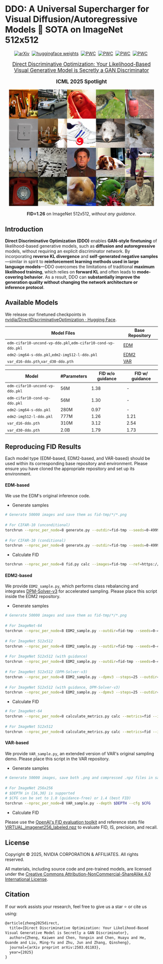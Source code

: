 # DDO: A Universal Supercharger for Visual Diffusion/Autoregressive Models 🚀 SOTA on ImageNet 512x512

<div align="center">

[![arXiv](https://img.shields.io/badge/arXiv%20paper-2503.01103-b31b1b.svg)](https://arxiv.org/abs/2503.01103)&nbsp;
[![huggingface weights](https://img.shields.io/badge/%F0%9F%A4%97%20Weights-nvidia/DirectDiscriminativeOptimization-yellow)](https://huggingface.co/nvidia/DirectDiscriminativeOptimization)&nbsp;
[![PWC](https://img.shields.io/endpoint.svg?url=https://paperswithcode.com/badge/direct-discriminative-optimization-your-1/image-generation-on-cifar-10)](https://paperswithcode.com/sota/image-generation-on-cifar-10?p=direct-discriminative-optimization-your-1)&nbsp;
[![PWC](https://img.shields.io/endpoint.svg?url=https://paperswithcode.com/badge/direct-discriminative-optimization-your-1/image-generation-on-imagenet-64x64)](https://paperswithcode.com/sota/image-generation-on-imagenet-64x64?p=direct-discriminative-optimization-your-1)&nbsp;
[![PWC](https://img.shields.io/endpoint.svg?url=https://paperswithcode.com/badge/direct-discriminative-optimization-your-1/image-generation-on-imagenet-256x256)](https://paperswithcode.com/sota/image-generation-on-imagenet-256x256?p=direct-discriminative-optimization-your-1)&nbsp;
[![PWC](https://img.shields.io/endpoint.svg?url=https://paperswithcode.com/badge/direct-discriminative-optimization-your-1/image-generation-on-imagenet-512x512)](https://paperswithcode.com/sota/image-generation-on-imagenet-512x512?p=direct-discriminative-optimization-your-1)&nbsp;

</div>
<p align="center" style="font-size: larger;">
  <a href="https://arxiv.org/abs/2503.01103">Direct Discriminative Optimization: Your Likelihood-Based Visual Generative Model is Secretly a GAN Discriminator</a>
</p>

<div>
  <p align="center" style="font-size: larger;">
    <strong>ICML 2025 Spotlight</strong>
  </p>
</div>

<p align="center">
<img src="assets/grid_ddo.jpg" width=95%>
  <p align="center">
    <b>FID=1.26</b> on ImageNet 512x512, <i>without any guidance</i>.
  </p>
<p>


## Introduction

**Direct Discriminative Optimization (DDO)** enables **GAN-style finetuning** of likelihood-based generative models, such as **diffusion and autoregressive** models, without requiring an explicit discriminator network. By incorporating **reverse KL divergence** and **self-generated negative samples**—similar in spirit to **reinforcement learning methods used in large language models**—DDO overcomes the limitations of traditional **maximum likelihood training**, which relies on **forward KL** and often leads to **mode-covering behavior**. As a result, DDO can **substantially improve the generation quality without changing the network architecture or inference protocol**.

## Available Models
We release our finetuned checkpoints in [nvidia/DirectDiscriminativeOptimization · Hugging Face](https://huggingface.co/nvidia/DirectDiscriminativeOptimization).

| Model Files                                             | Base Repository                                             |
|---------------------------------------------------------|-------------------------------------------------------------|
| `edm-cifar10-uncond-vp-ddo.pkl`,`edm-cifar10-cond-vp-ddo.pkl`                            | [EDM](https://github.com/NVlabs/edm)                        |
| `edm2-img64-s-ddo.pkl`,`edm2-img512-l-ddo.pkl`                                  | [EDM2](https://github.com/NVlabs/edm2)                      |
| `var_d16-ddo.pth`,`var_d30-ddo.pth`                                        | [VAR](https://github.com/FoundationVision/VAR)              |

| Model                 | #Parameters     | FID w/o guidance | FID w/ guidance |
|---------------------------|------------------|------------------|-----------------|
| `edm-cifar10-uncond-vp-ddo.pkl` | 56M | 1.38                | -               |
| `edm-cifar10-cond-vp-ddo.pkl`   | 56M | 1.30                | -               |
| `edm2-img64-s-ddo.pkl`          | 280M | 0.97                | -               |
| `edm2-img512-l-ddo.pkl`         | 777M | 1.26                | 1.21               |
| `var_d16-ddo.pth`               | 310M | 3.12                | 2.54               |
| `var_d30-ddo.pth`               | 2.0B | 1.79                | 1.73               |

## Reproducing FID Results

Each model type (EDM-based, EDM2-based, and VAR-based) should be used within its corresponding base repository and environment. Please ensure you have cloned the appropriate repository and set up its environment.

#### EDM-based

We use the EDM's original inference code.

- Generate samples

```bash
# Generate 50000 images and save them as fid-tmp/*/*.png

# For CIFAR-10 (unconditional)
torchrun --nproc_per_node=8 generate.py --outdir=fid-tmp --seeds=0-49999 --subdirs --network=https://huggingface.co/nvidia/DirectDiscriminativeOptimization/resolve/main/edm-cifar10-uncond-vp-ddo.pkl

# For CIFAR-10 (conditional)
torchrun --nproc_per_node=8 generate.py --outdir=fid-tmp --seeds=0-49999 --subdirs --network=https://huggingface.co/nvidia/DirectDiscriminativeOptimization/resolve/main/edm-cifar10-cond-vp-ddo.pkl
```

- Calculate FID

```bash
torchrun --nproc_per_node=8 fid.py calc --images=fid-tmp --ref=https://nvlabs-fi-cdn.nvidia.com/edm/fid-refs/cifar10-32x32.npz
```

#### EDM2-based

We provide `EDM2_sample.py`, which performs class rebalancing and integrates [DPM-Solver-v3](https://arxiv.org/abs/2310.13268) for accelerated sampling. Please place this script inside the EDM2 repository.

- Generate samples

```bash
# Generate 50000 images and save them as fid-tmp/*/*.png

# For ImageNet-64
torchrun --nproc_per_node=8 EDM2_sample.py --outdir=fid-tmp --seeds=0-49999 --subdirs --net=https://huggingface.co/nvidia/DirectDiscriminativeOptimization/resolve/main/edm2-img64-s-ddo.pkl

# For ImageNet 512x512
torchrun --nproc_per_node=8 EDM2_sample.py --outdir=fid-tmp --seeds=0-49999 --subdirs --net=https://huggingface.co/nvidia/DirectDiscriminativeOptimization/resolve/main/edm2-img512-l-ddo.pkl

# For ImageNet 512x512 (with guidance)
torchrun --nproc_per_node=8 EDM2_sample.py --outdir=fid-tmp --seeds=0-49999 --subdirs --net=https://huggingface.co/nvidia/DirectDiscriminativeOptimization/resolve/main/edm2-img512-l-ddo.pkl --gnet=https://nvlabs-fi-cdn.nvidia.com/edm2/posthoc-reconstructions/edm2-img512-xs-0134217-0.165.pkl --guidance=1.1

# For ImageNet 512x512 (DPM-Solver-v3)
torchrun --nproc_per_node=8 EDM2_sample.py --dpmv3 --steps=25 --outdir=fid-tmp --seeds=0-49999 --subdirs --net=https://huggingface.co/nvidia/DirectDiscriminativeOptimization/resolve/main/edm2-img512-l-ddo.pkl

# For ImageNet 512x512 (with guidance, DPM-Solver-v3)
torchrun --nproc_per_node=8 EDM2_sample.py --dpmv3 --steps=25 --outdir=fid-tmp --seeds=0-49999 --subdirs --net=https://huggingface.co/nvidia/DirectDiscriminativeOptimization/resolve/main/edm2-img512-l-ddo.pkl --gnet=https://nvlabs-fi-cdn.nvidia.com/edm2/posthoc-reconstructions/edm2-img512-xs-0134217-0.165.pkl --guidance=1.1
```

- Calculate FID

```bash
# For ImageNet-64
torchrun --nproc_per_node=8 calculate_metrics.py calc --metrics=fid --images=fid-tmp --ref=https://nvlabs-fi-cdn.nvidia.com/edm2/dataset-refs/img64.pkl

# For ImageNet 512x512
torchrun --nproc_per_node=8 calculate_metrics.py calc --metrics=fid --images=fid-tmp --ref=https://nvlabs-fi-cdn.nvidia.com/edm2/dataset-refs/img512.pkl
```

#### VAR-based

We provide `VAR_sample.py`, an extended version of VAR's original sampling demo. Please place this script in the VAR repository.

- Generate samples

```bash
# Generate 50000 images, save both .png and compressed .npz files in samples/

# For ImageNet 256x256
# $DEPTH in {16,30} is supported
# $CFG can be set to 1.0 (guidance-free) or 1.4 (best FID)
torchrun --nproc_per_node=8 VAR_sample.py --depth $DEPTH --cfg $CFG
```

- Calculate FID

Please use the [OpenAI's FID evaluation toolkit](https://github.com/openai/guided-diffusion/tree/main/evaluations) and reference stats file [VIRTUAL_imagenet256_labeled.npz](https://openaipublic.blob.core.windows.net/diffusion/jul-2021/ref_batches/imagenet/256/VIRTUAL_imagenet256_labeled.npz) to evaluate FID, IS, precision, and recall.

## License

Copyright &copy; 2025, NVIDIA CORPORATION & AFFILIATES. All rights reserved.

All materials, including source code and pre-trained models, are licensed under the [Creative Commons Attribution-NonCommercial-ShareAlike 4.0 International License](http://creativecommons.org/licenses/by-nc-sa/4.0/).

## Citation
If our work assists your research, feel free to give us a star ⭐ or cite us using:
```
@article{zheng2025direct,
  title={Direct Discriminative Optimization: Your Likelihood-Based Visual Generative Model is Secretly a GAN Discriminator},
  author={Zheng, Kaiwen and Chen, Yongxin and Chen, Huayu and He, Guande and Liu, Ming-Yu and Zhu, Jun and Zhang, Qinsheng},
  journal={arXiv preprint arXiv:2503.01103},
  year={2025}
}
```
